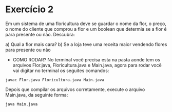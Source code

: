 # Exercício 2

Em um sistema de uma floricultura deve se guardar o nome da flor, o preço, o nome do cliente que comprou a flor e um boolean que determia se a flor é para presente ou não. Descubra:

a) Qual a flor mais cara?
b) Se a loja teve uma receita maior vendendo flores para presente ou não

- COMO RODAR?
No terminal você precisa esta na pasta aonde tem os arquivos Flor.java, Floricultura.java e Main.java, agora para rodar você vai digitar no terminal os seguites comandos:

``javac Flor.java Floricultura.java Main.java``

Depois que compilar os arquivos corretamente, execute o arquivo Main.java, da seguinte forma:

``java Main.java``